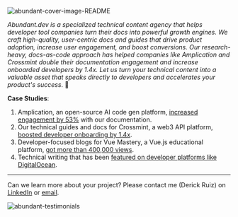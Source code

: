 ![abundant-cover-image-README](https://github.com/user-attachments/assets/35abd8e0-86d9-40ee-99a3-209b74512673)

_Abundant.dev is a specialized technical content agency that helps developer tool companies turn their docs into powerful growth engines. We craft high-quality, user-centric docs and guides that drive product adoption, increase user engagement, and boost conversions. Our research-heavy, docs-as-code approach has helped companies like Amplication and Crossmint double their documentation engagement and increase onboarded developers by 1.4x. Let us turn your technical content into a valuable asset that speaks directly to developers and accelerates your product's success_. 🚀

**Case Studies**:

1. Amplication, an open-source AI code gen platform, [increased engagement by 53%](https://medium.com/abundant-dev/amplication-documentation-case-study-5dbd6bfa1a68) with our documentation.
2. Our technical guides and docs for Crossmint, a web3 API platform, [boosted developer onboarding by 1.4x](https://medium.com/abundant-dev/crossmint-case-study-741fba1e71a6).
3. Developer-focused blogs for Vue Mastery, a Vue.js educational platform, [got more than 400,000 views](https://medium.com/abundant-dev/vue-mastery-case-study-76dfdd3f1835).
4. Technical writing that has been [featured on developer platforms like DigitalOcean](https://www.digitalocean.com/community/tutorials/vuejs-stripe-elements-vue-integration).

---

Can we learn more about your project? Please contact me (Derick Ruiz) on [LinkedIn](https://www.linkedin.com/in/derick-ruiz-413061128/) or [email](mailto:derick.realwebdev@gmail.com).

![abundant-testimonials](https://github.com/user-attachments/assets/8721d09d-0d8c-48eb-abde-a033a804958c)
